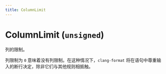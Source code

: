 ```yaml
---
title: ColumnLimit
---
```


# ColumnLimit (`unsigned`)

列的限制。

列限制为 `0` 意味着没有列限制。在这种情况下，`clang-format` 将在语句中尊重输入的断行决定，除非它们与其他规则相抵触。
